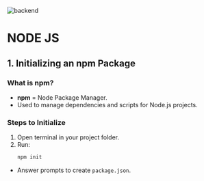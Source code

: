![backend](https://github.com/user-attachments/assets/8408d47c-a3c4-4c4b-84c0-bc0b510c5dab)

# NODE JS

## 1. Initializing an npm Package

### What is npm?
- **npm** = Node Package Manager.
- Used to manage dependencies and scripts for Node.js projects.

### Steps to Initialize
1. Open terminal in your project folder.
2. Run:
   ```bash
   npm init
   ```
- Answer prompts to create ```package.json```.
